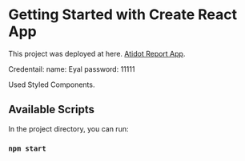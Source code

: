 # Getting Started with Create React App

This project was deployed at here. [Atidot Report App](https://atidot-weekly-report.netlify.app/).

Credentail:
name: Eyal
password: 11111

Used Styled Components.

## Available Scripts

In the project directory, you can run:

### `npm start`

